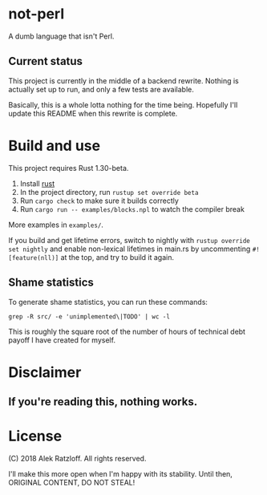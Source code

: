 # not-perl

A dumb language that isn't Perl.

## Current status

This project is currently in the middle of a backend rewrite. Nothing is actually set up to run, and
only a few tests are available.

Basically, this is a whole lotta nothing for the time being. Hopefully I'll update this README when
this rewrite is complete.

# Build and use

This project requires Rust 1.30-beta.

1. Install [rust](rustup.rs)
2. In the project directory, run `rustup set override beta`
3. Run `cargo check` to make sure it builds correctly
4. Run `cargo run -- examples/blocks.npl` to watch the compiler break

More examples in `examples/`.

If you build and get lifetime errors, switch to nightly with
`rustup override set nightly` and enable non-lexical lifetimes in main.rs by
uncommenting `#![feature(nll)]` at the top, and try to build it again.

## Shame statistics
To generate shame statistics, you can run these commands:

`grep -R src/ -e 'unimplemented\|TODO' | wc -l`

This is roughly the square root of the number of hours of technical debt payoff
I have created for myself.

# Disclaimer

## If you're reading this, nothing works.

# License

(C) 2018 Alek Ratzloff. All rights reserved.

I'll make this more open when I'm happy with its stability. Until then, ORIGINAL
CONTENT, DO NOT STEAL!
